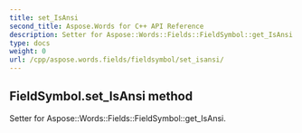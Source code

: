 ```yaml
---
title: set_IsAnsi
second_title: Aspose.Words for C++ API Reference
description: Setter for Aspose::Words::Fields::FieldSymbol::get_IsAnsi. 
type: docs
weight: 0
url: /cpp/aspose.words.fields/fieldsymbol/set_isansi/
---
```

## FieldSymbol.set_IsAnsi method


Setter for Aspose::Words::Fields::FieldSymbol::get_IsAnsi. 

